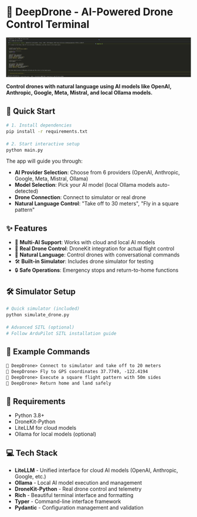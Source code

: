 # 🚁 DeepDrone - AI-Powered Drone Control Terminal

<img src="media/demo.png" alt="DeepDrone Demo" width="800">

**Control drones with natural language using AI models like OpenAI, Anthropic, Google, Meta, Mistral, and local Ollama models.**

## 🚀 Quick Start

```bash
# 1. Install dependencies
pip install -r requirements.txt

# 2. Start interactive setup
python main.py
```

The app will guide you through:
- **AI Provider Selection**: Choose from 6 providers (OpenAI, Anthropic, Google, Meta, Mistral, Ollama)
- **Model Selection**: Pick your AI model (local Ollama models auto-detected)
- **Drone Connection**: Connect to simulator or real drone
- **Natural Language Control**: "Take off to 30 meters", "Fly in a square pattern"

## ✨ Features

- 🤖 **Multi-AI Support**: Works with cloud and local AI models
- 🚁 **Real Drone Control**: DroneKit integration for actual flight control
- 💬 **Natural Language**: Control drones with conversational commands
- 🛠️ **Built-in Simulator**: Includes drone simulator for testing
- 🔒 **Safe Operations**: Emergency stops and return-to-home functions

## 🛠️ Simulator Setup

```bash
# Quick simulator (included)
python simulate_drone.py

# Advanced SITL (optional)
# Follow ArduPilot SITL installation guide
```

## 📝 Example Commands

```
🚁 DeepDrone> Connect to simulator and take off to 20 meters
🚁 DeepDrone> Fly to GPS coordinates 37.7749, -122.4194
🚁 DeepDrone> Execute a square flight pattern with 50m sides
🚁 DeepDrone> Return home and land safely
```

## 🔧 Requirements

- Python 3.8+
- DroneKit-Python
- LiteLLM for cloud models
- Ollama for local models (optional)

## 💻 Tech Stack

- **LiteLLM** - Unified interface for cloud AI models (OpenAI, Anthropic, Google, etc.)
- **Ollama** - Local AI model execution and management  
- **DroneKit-Python** - Real drone control and telemetry
- **Rich** - Beautiful terminal interface and formatting
- **Typer** - Command-line interface framework
- **Pydantic** - Configuration management and validation